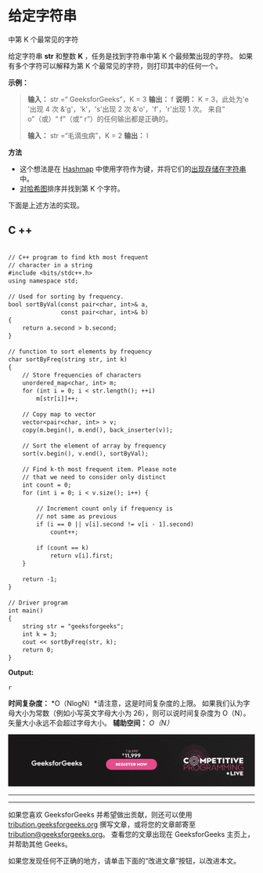 # 给定字符串

中第 K 个最常见的字符

给定字符串 **str** 和整数 **K** ，任务是找到字符串中第 K 个最频繁出现的字符。 如果有多个字符可以解释为第 K 个最常见的字符，则打印其中的任何一个。

**示例：**

> **输入：** str =“ GeeksforGeeks”，K = 3
> **输出：** f
> **说明：**
> K = 3，此处为'e '出现 4 次
> &'g'，'k'，'s'出现 2 次
> &'o'，'f'，'r'出现 1 次。
> 来自“ o”（或）“ f”（或“ r”）的任何输出都是正确的。
> 
> **输入：** str =“毛滴虫病”，K = 2
> **输出：** l

**方法**

*   这个想法是在 [Hashmap](https://www.geeksforgeeks.org/java-util-hashmap-in-java-with-examples/) 中使用字符作为键，并将它们的[出现存储在字符串](https://www.geeksforgeeks.org/program-count-occurrence-given-character-string/)中。
*   [对哈希图](https://www.geeksforgeeks.org/sorting-hashmap-according-key-value-java/)排序并找到第 K 个字符。

下面是上述方法的实现。

## C ++

```

// C++ program to find kth most frequent 
// character in a string 
#include <bits/stdc++.h> 
using namespace std; 

// Used for sorting by frequency. 
bool sortByVal(const pair<char, int>& a, 
               const pair<char, int>& b) 
{ 
    return a.second > b.second; 
} 

// function to sort elements by frequency 
char sortByFreq(string str, int k) 
{ 
    // Store frequencies of characters 
    unordered_map<char, int> m; 
    for (int i = 0; i < str.length(); ++i) 
        m[str[i]]++; 

    // Copy map to vector 
    vector<pair<char, int> > v; 
    copy(m.begin(), m.end(), back_inserter(v)); 

    // Sort the element of array by frequency 
    sort(v.begin(), v.end(), sortByVal); 

    // Find k-th most frequent item. Please note 
    // that we need to consider only distinct 
    int count = 0; 
    for (int i = 0; i < v.size(); i++) { 

        // Increment count only if frequency is 
        // not same as previous 
        if (i == 0 || v[i].second != v[i - 1].second) 
            count++; 

        if (count == k) 
            return v[i].first; 
    } 

    return -1; 
} 

// Driver program 
int main() 
{ 
    string str = "geeksforgeeks"; 
    int k = 3; 
    cout << sortByFreq(str, k); 
    return 0; 
} 

```

**Output:**

```
r

```

**时间复杂度：** *O（NlogN）*请注意，这是时间复杂度的上限。 如果我们认为字母大小为常数（例如小写英文字母大小为 26），则可以说时间复杂度为 O（N）。 矢量大小永远不会超过字母大小。
**辅助空间：** *O（N）*

[![competitive-programming-img](img/5211864e7e7a28eeeb039fa5d6073a24.png)](https://practice.geeksforgeeks.org/courses/competitive-programming-live?utm_source=geeksforgeeks&utm_medium=article&utm_campaign=gfg_article_cp)

* * *

* * *

如果您喜欢 GeeksforGeeks 并希望做出贡献，则还可以使用 [tribution.geeksforgeeks.org](https://contribute.geeksforgeeks.org/) 撰写文章，或将您的文章邮寄至 tribution@geeksforgeeks.org。 查看您的文章出现在 GeeksforGeeks 主页上，并帮助其他 Geeks。

如果您发现任何不正确的地方，请单击下面的“改进文章”按钮，以改进本文。